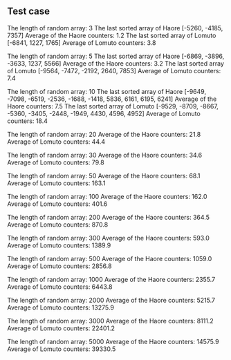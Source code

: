 ## Test case

The length of random array: 3
The last sorted array of Haore [-5260, -4185, 7357]
Average of the Haore counters: 1.2
The last sorted array of Lomuto [-6841, 1227, 1765]
Average of Lomuto counters: 3.8

The length of random array: 5
The last sorted array of Haore [-6869, -3896, -3633, 1237, 5566]
Average of the Haore counters: 3.2
The last sorted array of Lomuto [-9564, -7472, -2192, 2640, 7853]
Average of Lomuto counters: 7.4


The length of random array: 10
The last sorted array of Haore [-9649, -7098, -6519, -2536, -1688, -1418, 5836, 6161, 6195, 6241]
Average of the Haore counters: 7.5
The last sorted array of Lomuto [-9529, -8709, -8667, -5360, -3405, -2448, -1949, 4430, 4596, 4952]
Average of Lomuto counters: 18.4

The length of random array: 20
Average of the Haore counters: 21.8
Average of Lomuto counters: 44.4

The length of random array: 30
Average of the Haore counters: 34.6
Average of Lomuto counters: 79.8

The length of random array: 50
Average of the Haore counters: 68.1
Average of Lomuto counters: 163.1

The length of random array: 100
Average of the Haore counters: 162.0
Average of Lomuto counters: 401.6

The length of random array: 200
Average of the Haore counters: 364.5
Average of Lomuto counters: 870.8

The length of random array: 300
Average of the Haore counters: 593.0
Average of Lomuto counters: 1389.9


The length of random array: 500
Average of the Haore counters: 1059.0
Average of Lomuto counters: 2856.8

The length of random array: 1000
Average of the Haore counters: 2355.7
Average of Lomuto counters: 6443.8

The length of random array: 2000
Average of the Haore counters: 5215.7
Average of Lomuto counters: 13275.9

The length of random array: 3000
Average of the Haore counters: 8111.2
Average of Lomuto counters: 22401.2

The length of random array: 5000
Average of the Haore counters: 14575.9
Average of Lomuto counters: 39330.5